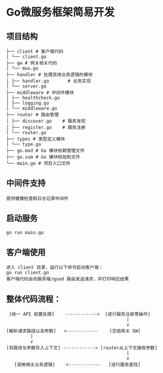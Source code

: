 # Go微服务框架简易开发

## 项目结构
    ├── client # 客户端代码
    │ └── client.go
    ├── gw # 网关相关代码
    │ └── mux.go
    ├── handler # 处理具体业务逻辑的模块
    │ ├── handler.go       # 业务实现
    │ └── server.go 
    ├── middleware # 中间件模块
    │ ├── healthcheck.go    
    │ ├── logging.go       
    │ └── middleware.go
    ├── router # 路由管理
    │ ├── discover.go    # 服务发现
    │ ├── register.go    # 服务注册
    │ └── router.go
    ├── types # 类型定义模块
    │ └── type.go
    ├── go.mod # Go 模块依赖管理文件
    ├── go.sum # Go 模块校验和文件
    └── main.go # 项目入口文件

## 中间件支持
    提供健康检查和日志记录中间件
    
## 启动服务
    go run main.go

## 客户端使用
    进入 client 目录，运行以下命令启动客户端：
    go run client.go
    客户端代码会向服务端/good 路由发送请求，并打印响应结果

## 整体代码流程：
     [统一 API 前置处理]    ------------>  [进行服务注册等操作]
                                                 |
                                                 v
    [解析请求路径以及参数]   <------------    [交给网关 GW]
             |
             v
    [将路径与参数存入上下文] ------------> [router从上下文接收参数]
                                                 |
                                                 v
       [调用相关业务逻辑]    <------------   [进行服务查找]
    

    
    
